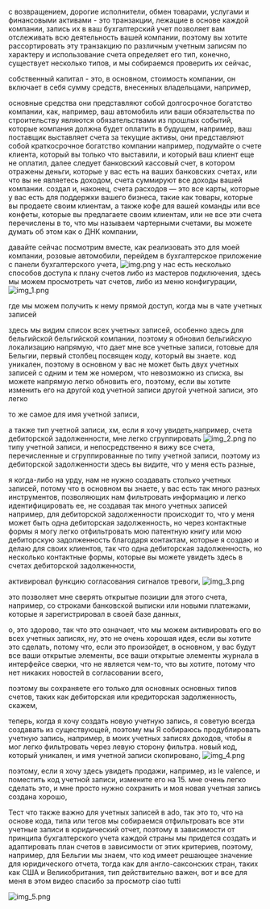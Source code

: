 с возвращением, дорогие исполнители, обмен товарами, услугами и финансовыми активами - это транзакции, лежащие в основе
каждой компании, запись их в ваш бухгалтерский учет позволяет вам отслеживать всю деятельность вашей компании, поэтому
вы хотите рассортировать эту транзакцию по различным учетным записям по характеру и использование счета определяет его
тип, конечно, существует несколько типов, и мы собираемся проверить их сейчас,

собственный капитал - это, в основном, стоимость компании, он включает в себя сумму средств, внесенных владельцами,
например,

основные средства они представляют собой долгосрочное богатство компании, как, например, ваш автомобиль или ваши
обязательства по
строительству являются обязательствами из прошлых событий, которые компания должна будет оплатить в будущем, например,
ваш поставщик выставляет счета за текущие активы, они представляют собой краткосрочное богатство компании например,
подумайте о счете клиента, который вы только что выставили, и который ваш клиент еще не оплатил, далее следует
банковский кассовый счет, в котором отражены деньги, которые у вас есть на ваших банковских счетах, или что вы не
являетесь доходом, счета суммируют все доходы вашей компании. создал и, наконец,
счета расходов — это все карты, которые у вас есть для поддержки вашего бизнеса, такие как товары, которые вы продаете
своим клиентам, а также кофе для вашей
команды или все конфеты, которые вы предлагаете своим клиентам,
или не все эти счета перечислены в то, что мы называем чартерными счетами, вы можете думать об этом как о ДНК компании,

давайте сейчас посмотрим вместе, как реализовать это для моей компании, розовые автомобили,
перейдем в бухгалтерское приложение с панели бухгалтерского учета,
![img.png](img.png)
у нас есть несколько способов доступа к плану счетов либо из мастеров подключения, здесь мы можем просмотреть чат
счетов, либо из
меню конфигурации,
![img_1.png](img_1.png)

где мы можем получить к нему прямой доступ, когда мы в чате учетных записей

здесь мы видим список всех учетных записей, особенно здесь для бельгийской бельгийской компании, поэтому я обновил
бельгийскую локализацию напрямую, что дает мне все учетные записи, готовые для Бельгии,
первый столбец посвящен коду, который вы знаете. код уникален, поэтому в основном у вас не может быть двух учетных
записей с одним и тем же номером, что невозможно из списка, вы можете напрямую легко обновить его, поэтому, если вы
хотите изменить его на другой код учетной записи другой учетной записи, это легко

то же самое для имя учетной записи,

а также тип учетной записи, хм, если я хочу увидеть,например, счета дебиторской задолженности, мне легко сгруппировать
![img_2.png](img_2.png)
по типу учетной записи, и непосредственно я вижу все счета, перечисленные и сгруппированные по типу учетной записи,
поэтому из дебиторской задолженности здесь вы видите, что у меня есть разные,

я когда-либо на урду, нам не нужно создавать столько учетных записей, потому что в основном вы знаете,
у вас есть так много разных инструментов, позволяющих нам фильтровать информацию
и легко идентифицировать ее, не создавая так много учетных записей например, для дебиторской задолженности происходит
то, что у меня может быть одна дебиторская задолженность, но через контактные формы я могу легко отфильтровать мою
патентную книгу или мою дебиторскую задолженность благодаря контактам, которые я создаю и делаю для своих клиентов, так
что одна дебиторская задолженность, но несколько контактные формы, которые вы можете увидеть здесь в счетах дебиторской
задолженности,

активировал функцию согласования сигналов тревоги,
![img_3.png](img_3.png)

это позволяет мне сверять открытые позиции для этого счета, например, со строками банковской выписки или новыми
платежами, которые я зарегистрировал в своей базе данных,

о, это здорово, так что это означает, что мы можем активировать его во всех учетных записях, ну, это
не очень хорошая идея, если вы хотите это сделать, потому что, если это произойдет, в основном, у вас будут все ваши
открытые элементы, все ваши открытые элементы журнала в интерфейсе сверки, что не является чем-то, что вы хотите, потому
что нет никаких новостей в согласовании всего, 

поэтому вы сохраняете его только для основных основных типов счетов, таких как дебиторская или кредиторская задолженность, скажем, 


теперь, когда я хочу создать новую учетную запись, я
советую всегда создавать из существующей, поэтому мы Я собираюсь продублировать учетную запись, например, в моих учетных
записях доходов, чтобы я мог легко фильтровать через левую сторону фильтра. новый код, который уникален, и имя учетной
записи скопировано, 
![img_4.png](img_4.png)

поэтому, если я хочу здесь увидеть продажи, например, из le valence, и поместить код учетной записи,
измените его на 15. мне очень легко сделать это, и мне просто нужно сохранить и моя новая учетная запись создана хорошо,

Тест
что также важно для учетных записей в ado, так это то, что на основе кода, типа или тегов мы собираемся отфильтровать
все эти учетные записи в юридический отчет, поэтому в зависимости от принципа бухгалтерского учета каждой страны мы
придется создать и адаптировать план счетов в зависимости от этих критериев, поэтому, например, для Бельгии мы знаем,
что код имеет решающее значение для юридического отчета, тогда как для англо-саксонских стран, таких как США и
Великобритания, тип действительно важен, вот и все для меня в этом видео спасибо за просмотр ciao tutti 

![img_5.png](img_5.png)
